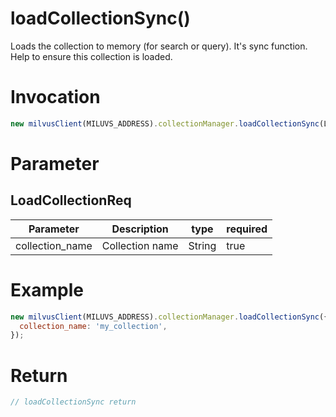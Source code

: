 # loadCollectionSync()
Loads the collection to memory (for search or query). It's sync function. Help to ensure this collection is loaded.

# Invocation 
```javascript
new milvusClient(MILUVS_ADDRESS).collectionManager.loadCollectionSync(LoadCollectionReq);
```

# Parameter
## LoadCollectionReq
| Parameter       | Description     | type   | required |
| --------------- | --------------- | ------ | -------- |
| collection_name | Collection name | String | true     |

# Example
```javascript
new milvusClient(MILUVS_ADDRESS).collectionManager.loadCollectionSync({
  collection_name: 'my_collection',
});
```

# Return
```javascript
// loadCollectionSync return
```
